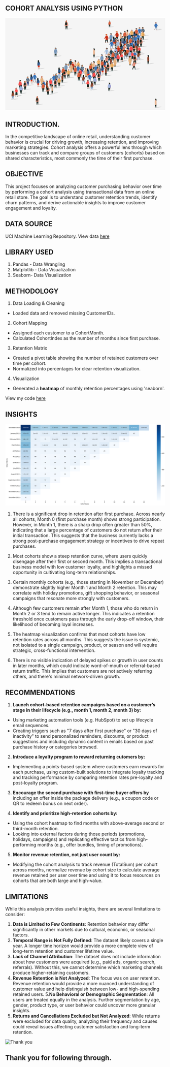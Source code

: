 ## COHORT ANALYSIS USING PYTHON
![Intro_image](https://github.com/Temperance-Godwin/COHORT-ANALYSIS/blob/main/Intro.png)

## INTRODUCTION.
In the competitive landscape of online retail, understanding customer behavior is crucial for driving growth, increasing retention, and improving marketing strategies. Cohort analysis offers a powerful lens through which businesses can track and compare groups of customers (cohorts) based on shared characteristics, most commonly the time of their first purchase.

## OBJECTIVE
This project focuses on analyzing customer purchasing behavior over time by performing a cohort analysis using transactional data from an online retail store. The goal is to understand customer retention trends, identify churn patterns, and derive actionable insights to improve customer engagement and loyalty.

## DATA SOURCE
UCI Machine Learning Repository. View data [here](https://archive.ics.uci.edu/dataset/352/online+retail)

## LIBRARY USED
1. Pandas - Data Wrangling
2. Matplotlib - Data Visualization
3. Seaborn- Data Visualization

## METHODOLOGY
1. Data Loading & Cleaning
- Loaded data and removed missing CustomerIDs.
2. Cohort Mapping
- Assigned each customer to a CohortMonth.
- Calculated CohortIndex as the number of months since first purchase.
3. Retention Matrix
- Created a pivot table showing the number of retained customers over time per cohort.
- Normalized into percentages for clear retention visualization.
4. Visualization
- Generated a **heatmap** of monthly retention percentages using 'seaborn'.

View my code [here](https://github.com/Temperance-Godwin/COHORT-ANALYSIS/blob/main/Cohort%20Analysis.ipynb)

## INSIGHTS
![Cohort Analysis](https://github.com/Temperance-Godwin/COHORT-ANALYSIS/blob/main/Cohort%20Analysis.png)

1. There is a significant drop in retention after first purchase. Across nearly all cohorts, Month 0 (first purchase month) shows strong participation. However, in Month 1, there is a sharp drop often greater than 50%, indicating that a large percentage of customers do not return after their initial transaction. This suggests that the business currently lacks a strong post-purchase engagement strategy or incentives to drive repeat purchases.

2. Most cohorts show a steep retention curve, where users quickly disengage after their first or second month. This implies a transactional business model with low customer loyalty, and highlights a missed opportunity in cultivating long-term relationships.

3. Certain monthly cohorts (e.g., those starting in November or December) demonstrate slightly higher Month 1 and Month 2 retention. This may correlate with holiday promotions, gift shopping behavior, or seasonal campaigns that resonate more strongly with customers.

4. Although few customers remain after Month 1, those who do return in Month 2 or 3 tend to remain active longer. This indicates a retention threshold once customers pass through the early drop-off window, their likelihood of becoming loyal increases.

5. The heatmap visualization confirms that most cohorts have low retention rates across all months. This suggests the issue is systemic, not isolated to a single campaign, product, or season and will require strategic, cross-functional intervention.

6. There is no visible indication of delayed spikes or growth in user counts in later months, which could indicate word-of-mouth or referral-based return traffic. This implies that customers are not actively referring others, and there's minimal network-driven growth.

## RECOMMENDATIONS
1. **Launch cohort-based retention campaigns based on a customer’s stage in their lifecycle (e.g., month 1, month 2, month 3) by:**
   
- Using marketing automation tools (e.g. HubSpot) to set up lifecycle email sequences.
- Creating triggers such as "7 days after first purchase" or "30 days of inactivity" to send personalized reminders, discounts, or product suggestions and includng dynamic content in emails based on past purchase history or categories browsed.

2. **Introduce a loyalty program to reward returning cutomers by:**

- Implementing a points-based system where customers earn rewards for each purchase, using custom-built solutions to integrate loyalty tracking and tracking performance by comparing retention rates pre-loyalty and post-loyalty program.

3. **Encourage the second purchase with first-time buyer offers by** including an offer inside the package delivery (e.g., a coupon code or QR to redeem bonus on next order).

4. **Identify and prioritize high-retention cohorts by:**

- Using the cohort heatmap to find months with above-average second or third-month retention.
- Looking into external factors during those periods (promotions, holidays, campaigns) and replicating effective tactics from high-performing months (e.g., offer bundles, timing of promotions).

5. **Monitor revenue retention, not just user count by:**
   
- Modifying the cohort analysis to track revenue (TotalSum) per cohort across months, normalize revenue by cohort size to calculate average revenue retained per user over time and using it to focus resources on cohorts that are both large and high-value.


## LIMITATIONS
While this analysis provides useful insights, there are several limitations to consider:
1. **Data is Limited to Few Continents**: Retention behavior may differ significantly in other markets due to cultural, economic, or seasonal factors.
2. **Temporal Range is Not Fully Defined**: The dataset likely covers a single year. A longer time horizon would provide a more complete view of long-term retention and customer lifetime value.
3. **Lack of Channel Attribution**: The dataset does not include information about how customers were acquired (e.g., paid ads, organic search, referrals). Without this, we cannot determine which marketing channels produce higher-retaining customers.
4. **Revenue Retention is Not Analyzed**: The focus was on user retention. Revenue retention would provide a more nuanced understanding of customer value and help distinguish between low- and high-spending retained users.
5.**No Behavioral or Demographic Segmentation**: All users are treated equally in the analysis. Further segmentation by age, gender, product type, or user behavior could uncover more granular insights.
6. **Returns and Cancellations Excluded but Not Analyzed**: While returns were excluded for data quality, analyzing their frequency and causes could reveal issues affecting customer satisfaction and long-term retention.


![Thank you](https://github.com/Temperance-Godwin/Forbes-world-billionaires-2022/assets/156975460/f6563ba6-1ad6-4d34-a3f3-8e7fbdf654df)

## Thank you for following through.

